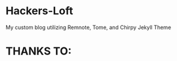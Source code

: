 # Hackers-Loft
My custom blog utilizing Remnote, Tome, and Chirpy Jekyll Theme

# THANKS TO:
```
```

